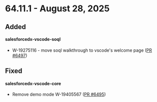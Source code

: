 # 64.11.1 - August 28, 2025

## Added

#### salesforcedx-vscode-soql

- W-19275116 - move soql walkthrough to vscode's welcome page ([PR #6497](https://github.com/forcedotcom/salesforcedx-vscode/pull/6497))

## Fixed

#### salesforcedx-vscode-core

- Remove demo mode W-19405567 ([PR #6495](https://github.com/forcedotcom/salesforcedx-vscode/pull/6495))

